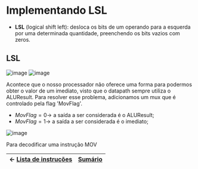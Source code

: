 # Implementando LSL

- **LSL** (logical shift left): desloca os bits de um operando para a esquerda por uma determinada quantidade, preenchendo os bits vazios com zeros.


## LSL
![image](https://user-images.githubusercontent.com/66538880/207986139-80130ff1-6ecf-4480-abd4-be6dcc68e471.png)
![image](https://user-images.githubusercontent.com/66538880/207986160-0520caf8-9b33-49a0-a1ae-acb43686d989.png)


Acontece que o nosso processador não oferece uma forma para podermos obter o valor de um imediato, visto que o datapath sempre utiliza o ALUResult. Para resolver esse problema, adicionamos um mux que é controlado pela flag 'MovFlag'.

* ${MovFlag = 0 \rightarrow }$ a saída a ser considerada é o ALUResult;
* ${MovFlag = 1 \rightarrow }$ a saída a ser considerada é o imediato;

![image](https://user-images.githubusercontent.com/66538880/213033234-13cf85dc-850b-4225-bde3-c3169649be90.png)

Para decodificar uma instrução MOV




|$\leftarrow$ [Lista de instruções](https://github.com/Batchuka/Projeto-ARM-Single-Cycle-IFES/blob/main/Documenta%C3%A7%C3%A3o/2%20%E2%80%94%20ARM%20SINGLE%20CYCLE%20AS-IS/Controller.md#controler) | [Sumário](https://github.com/Batchuka/Projeto-ARM-Single-Cycle-IFES#sum%C3%A1rio) |
|-|-|

